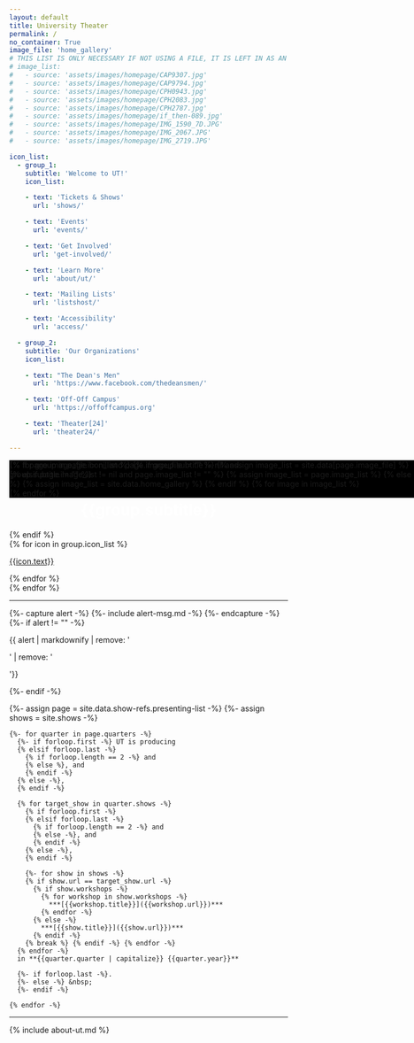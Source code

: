 ```yaml
---
layout: default
title: University Theater
permalink: /
no_container: True
image_file: 'home_gallery'
# THIS LIST IS ONLY NECESSARY IF NOT USING A FILE, IT IS LEFT IN AS AN EXAMPLE
# image_list: 
#   - source: 'assets/images/homepage/CAP9307.jpg'
#   - source: 'assets/images/homepage/CAP9794.jpg'
#   - source: 'assets/images/homepage/CPH0943.jpg'
#   - source: 'assets/images/homepage/CPH2083.jpg'
#   - source: 'assets/images/homepage/CPH2787.jpg'
#   - source: 'assets/images/homepage/if_then-089.jpg'
#   - source: 'assets/images/homepage/IMG_1590_7D.JPG'
#   - source: 'assets/images/homepage/IMG_2067.JPG'
#   - source: 'assets/images/homepage/IMG_2719.JPG'

icon_list:
  - group_1:
    subtitle: 'Welcome to UT!'
    icon_list:

    - text: 'Tickets & Shows'
      url: 'shows/'

    - text: 'Events'
      url: 'events/'

    - text: 'Get Involved'
      url: 'get-involved/'

    - text: 'Learn More'
      url: 'about/ut/'

    - text: 'Mailing Lists'
      url: 'listshost/'

    - text: 'Accessibility'
      url: 'access/'

  - group_2:
    subtitle: 'Our Organizations'
    icon_list:

    - text: "The Dean's Men"
      url: 'https://www.facebook.com/thedeansmen/'

    - text: 'Off-Off Campus'
      url: 'https://offoffcampus.org'

    - text: 'Theater[24]'
      url: 'theater24/'

---
```

<!-- YOU SHOULDN'T HAVE TO EDIT ANYTHING DOWN HERE, THOUGH YOU CAN IF YOU WANT TO -->

<!-- This div sits in the background, using a bootstrap carousel to cycle through background images -->
<div id="show-gallery" class="carousel slide" data-ride="carousel" style="position:fixed; z-index: -1; background-color: #000">
	<div class="carousel-inner">
		{% if page.image_file != nil and page.image_file != "" %}
			{% assign image_list = site.data[page.image_file] %}
		{% elsif page.image_list != nil and page.image_list != "" %}
			{% assign image_list = page.image_list %}
		{% else %}
			{% assign image_list = site.data.home_gallery %}
		{% endif %}
		{% for image in image_list %}
			<div class="bg-carousel-item carousel-item {% if forloop.first %} active {% endif %} text-center"
			style="background-image:url('{{ image.source | relative_url }}');">
			</div>
		{% endfor %}
	</div>
</div>

<!-- This div fills at least the remaining space of the screen & contains the page content -->
<!-- The height is the space between the header and footer (assuming no text wrap on either of them) minus the margins -->
<div class="container bright-text" style="margin-top:1em; min-height: calc(100vh - 2rem - calc(23px*1.5) - 1rem - 0.625rem - calc(1.5*1.5*1rem) - 1rem)"> 

  <!-- This div produces a grid of links to important pages -->
  <div>
    {% for group in page.icon_list %}
      {% if group.subtitle != nil and group.subtitle != "" %}
        <h1 style="text-align: center; color: #fff"> {{group.subtitle}}</h1>
      {% endif %}
      <div class ="icon-grid">
        {% for icon in group.icon_list %}
          <a class="grid-icon" href="{{icon.url}}">
            <p class="grid-text">{{icon.text}}</p>
          </a>
        {% endfor %}
      </div>
    {% endfor %}
    <hr color="#fff" size="2px">
  </div>
  
  <!-- This diplays alerts, as taken from _includes/alert-msg.md. This is intended to be used for things like show cancellations, but use it however seems fitting. -->
  {%- capture alert -%} {%- include alert-msg.md -%} {%- endcapture -%}
  {%- if alert != "" -%}
  <div class="alert alert-info alert-custom">
    <p markdown=1 style="margin-bottom:0.75rem; ">{{ alert | markdownify | remove: '<p>' | remove: '</p>'}}</p>
  </div>
  {%- endif -%} 

  <!-- This displays the list of shows that UT is presenting, as taken from the _data/show-refs/presenting_list.yml -->
  <p markdown=1 class="bright-text" style="margin-bottom:0">   
    {%- assign page = site.data.show-refs.presenting-list -%}
    {%- assign shows = site.shows -%}

    {%- for quarter in page.quarters -%}
      {%- if forloop.first -%} UT is producing
      {% elsif forloop.last -%} 
        {% if forloop.length == 2 -%} and 
        {% else %}, and
        {% endif -%}
      {% else -%}, 
      {% endif -%}

      {% for target_show in quarter.shows -%}
        {% if forloop.first -%}
        {% elsif forloop.last -%}
          {% if forloop.length == 2 -%} and
          {% else -%}, and 
          {% endif -%}
        {% else -%}, 
        {% endif -%}
        
        {%- for show in shows -%}
        {% if show.url == target_show.url -%}
          {% if show.workshops -%}
            {% for workshop in show.workshops -%}
              ***[{{workshop.title}}]({{workshop.url}})***
            {% endfor -%}
          {% else -%}
            ***[{{show.title}}]({{show.url}})***
          {% endif -%} 
        {% break %} {% endif -%} {% endfor -%}
      {% endfor -%} 
      in **{{quarter.quarter | capitalize}} {{quarter.year}}**

      {%- if forloop.last -%}.
      {%- else -%} &nbsp;
      {%- endif -%}
      
    {% endfor -%}
  </p>
  <hr color="#fff" size="2px">
  <!-- This displays basic info about UT -->
  <div markdown=1>
{% include about-ut.md %} 

</div>